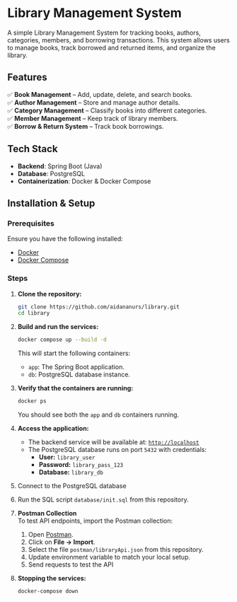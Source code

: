 # Library Management System

A simple Library Management System for tracking books, authors, categories, members, and borrowing transactions. 
This system allows users to manage books, track borrowed and returned items, and organize the library.

## Features
✅ **Book Management** – Add, update, delete, and search books.  
✅ **Author Management** – Store and manage author details.  
✅ **Category Management** – Classify books into different categories.  
✅ **Member Management** – Keep track of library members.  
✅ **Borrow & Return System** – Track book borrowings.

## Tech Stack
- **Backend**: Spring Boot (Java)
- **Database**: PostgreSQL
- **Containerization**: Docker & Docker Compose

## Installation & Setup

### Prerequisites  
Ensure you have the following installed:  
- [Docker](https://www.docker.com/)  
- [Docker Compose](https://docs.docker.com/compose/)  

### Steps  

1. **Clone the repository:**  
   ```bash
   git clone https://github.com/aidananurs/library.git
   cd library
   ```  

2. **Build and run the services:**  
   ```bash
   docker compose up --build -d
   ```  
   This will start the following containers:  
   - `app`: The Spring Boot application.  
   - `db`: PostgreSQL database instance.  

3. **Verify that the containers are running:**  
   ```bash
   docker ps
   ```  
   You should see both the `app` and `db` containers running.  

4. **Access the application:**  
   - The backend service will be available at: [`http://localhost`](http://localhost)  
   - The PostgreSQL database runs on port `5432` with credentials:  
     - **User:** `library_user`  
     - **Password:** `library_pass_123`  
     - **Database:** `library_db`
       
5. Connect to the PostgreSQL database
   
6. Run the SQL script `database/init.sql` from this repository.

7. **Postman Collection**  
      To test API endpoints, import the Postman collection:
      
      1. Open [Postman](https://www.postman.com/).
      2. Click on **File → Import**.
      3. Select the file `postman/libraryApi.json` from this repository.
      4. Update environment variable to match your local setup.
      5. Send requests to test the API

8. **Stopping the services:**  
   ```bash
   docker-compose down
   ```  

